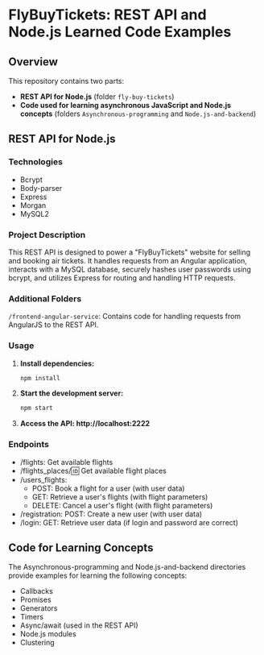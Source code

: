 # FlyBuyTickets: REST API and Node.js Learned Code Examples

## Overview

This repository contains two parts:

- **REST API for Node.js** (folder `fly-buy-tickets`)
- **Code used for learning asynchronous JavaScript and Node.js concepts** (folders `Asynchronous-programming` and `Node.js-and-backend`)

## REST API for Node.js

### Technologies

- Bcrypt
- Body-parser
- Express
- Morgan
- MySQL2

### Project Description

This REST API is designed to power a "FlyBuyTickets" website for selling and booking air tickets. It handles requests from an Angular application, interacts with a MySQL database, securely hashes user passwords using bcrypt, and utilizes Express for routing and handling HTTP requests.

### Additional Folders

`/frontend-angular-service`: Contains code for handling requests from AngularJS to the REST API.

### Usage

1. **Install dependencies:**
    ```bash
    npm install
2. **Start the development server:**
    ```bash
    npm start
3. **Access the API: http://localhost:2222**

### Endpoints
- /flights: Get available flights
- /flights_places/:id: Get available flight places
- /users_flights:
    * POST: Book a flight for a user (with user data)
    * GET: Retrieve a user's flights (with flight parameters)
    * DELETE: Cancel a user's flight (with flight parameters)
- /registration: POST: Create a new user (with user data)
- /login: GET: Retrieve user data (if login and password are correct)

## Code for Learning Concepts
The Asynchronous-programming and Node.js-and-backend directories provide examples for learning the following concepts:

- Callbacks
- Promises
- Generators
- Timers
- Async/await (used in the REST API)
- Node.js modules
- Clustering